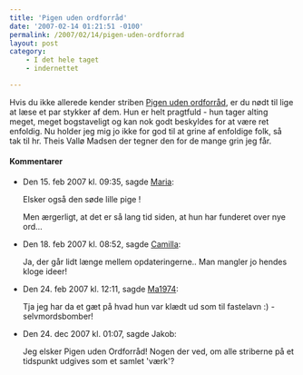 ```yaml
---
title: 'Pigen uden ordforråd'
date: '2007-02-14 01:21:51 -0100'
permalink: /2007/02/14/pigen-uden-ordforrad
layout: post
category:
    - I det hele taget
    - indernettet

---
```

Hvis du ikke allerede kender striben [Pigen uden ordforråd](http://pigenudenordforraad.dk/), er du nødt til lige at læse et par stykker af dem. Hun er helt pragtfuld - hun tager alting meget, meget bogstaveligt og kan nok godt beskyldes for at være ret enfoldig. Nu holder jeg mig jo ikke for god til at grine af enfoldige folk, så tak til hr. Theis Vallø Madsen der tegner den for de mange grin jeg får.
<div class="vintage-comments">
<h4>Kommentarer </h4>
<ul class="vintage-comments-list"><li>
<p class="comment-meta">Den <time datetime="2007-02-15T21:35:53+01:00">15. feb 2007 kl.  09:35</time>, sagde <a href="http://www.fragmenterafliv.blogspot.com">Maria</a>:</p>
<p>Elsker også den søde lille pige !</p>
<p>Men ærgerligt, at det er så lang tid siden, at hun har funderet over nye ord...</p>
</li>
<li>
<p class="comment-meta">Den <time datetime="2007-02-18T20:52:57+01:00">18. feb 2007 kl.  08:52</time>, sagde <a href="http://xoc.dk">Camilla</a>:</p>
<p>Ja, der går lidt længe mellem opdateringerne.. Man mangler jo hendes kloge ideer!</p>
</li>
<li>
<p class="comment-meta">Den <time datetime="2007-02-24T00:11:05+01:00">24. feb 2007 kl.  12:11</time>, sagde <a href="http://www.flickr.com/photos/ma1974/">Ma1974</a>:</p>
<p>Tja jeg har da et gæt på hvad hun var klædt ud som til fastelavn :) - selvmordsbomber!</p>
</li>
<li>
<p class="comment-meta">Den <time datetime="2007-12-24T13:07:12+01:00">24. dec 2007 kl.  01:07</time>, sagde Jakob:</p>
<p>Jeg elsker Pigen uden Ordforråd! Nogen der ved, om alle striberne på et tidspunkt udgives som et samlet 'værk'?</p>
</li>
</ul>
</div>
